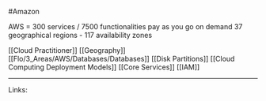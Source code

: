 #Amazon 


AWS = 300 services / 7500 functionalities 
pay as you go
on demand
37 geographical regions - 117 availability zones

[[Cloud Practitioner]]
[[Geography]]
[[Flo/3_Areas/AWS/Databases/Databases]]
[[Disk Partitions]]
[[Cloud Computing Deployment Models]]
[[Core Services]]
[[IAM]]




---
Links:

